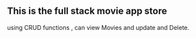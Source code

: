 <h2>This is the full stack movie app store</h2>

using CRUD functions , can view Movies and update and Delete.
